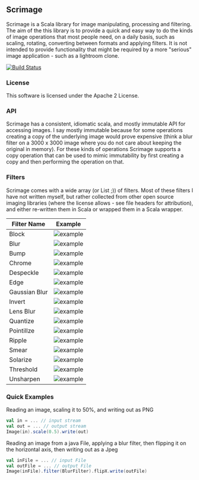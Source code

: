 ## Scrimage

Scrimage is a Scala library for image manipulating, processing and filtering. The aim of the this library is to provide a
quick and easy way to do the kinds of image operations that most people need, on a daily basis, such as scaling, rotating,
converting between formats and applying filters. It is not intended to provide functionality that might be required by a
more "serious" image application - such as a lightroom clone.

[![Build Status](https://travis-ci.org/sksamuel/scrimage.png)](https://travis-ci.org/sksamuel/scrimage)

### License

This software is licensed under the Apache 2 License.

### API

Scrimage has a consistent, idiomatic scala, and mostly immutable API for accessing images.
I say mostly immutable because for some operations creating a copy of the underlying image
would prove expensive (think a blur filter on a 3000 x 3000 image where you do not care about
keeping the original in memory). For these kinds of operations Scrimage supports a copy
operation that can be used to mimic immutability by first creating a copy and then performing
the operation on that.

### Filters

Scrimage comes with a wide array (or List ;)) of filters. Most of these filters I have not written myself,
but rather collected from other open source imaging libraries (where the license allows - see file headers for attribution), and either re-written them in Scala or wrapped them in a Scala wrapper. 

| Filter Name        | Example           |
| ------------- |:-------------:|
| Block       | ![example](https://raw.github.com/sksamuel/scrimage/master/examples/filters/bird_block_4.png) |
| Blur       | ![example](https://raw.github.com/sksamuel/scrimage/master/examples/filters/bird_blur.png) |
| Bump       | ![example](https://raw.github.com/sksamuel/scrimage/master/examples/filters/bird_bump.png) |
| Chrome       | ![example](https://raw.github.com/sksamuel/scrimage/master/examples/filters/bird_chrome.png) |
| Despeckle       | ![example](https://raw.github.com/sksamuel/scrimage/master/examples/filters/bird_despeckle.png) |
| Edge | ![example](https://raw.github.com/sksamuel/scrimage/master/examples/filters/bird_edge.png) |
| Gaussian Blur      | ![example](https://raw.github.com/sksamuel/scrimage/master/examples/filters/bird_gaussian.png) |
| Invert      | ![example](https://raw.github.com/sksamuel/scrimage/master/examples/filters/bird_invert.png) |
| Lens Blur      | ![example](https://raw.github.com/sksamuel/scrimage/master/examples/filters/bird_lensblur.png) |
| Quantize      | ![example](https://raw.github.com/sksamuel/scrimage/master/examples/filters/bird_quantize_256.png) |
| Pointillze      | ![example](https://raw.github.com/sksamuel/scrimage/master/examples/filters/bird_pointillize_square.png) |
| Ripple      | ![example](https://raw.github.com/sksamuel/scrimage/master/examples/filters/bird_ripple.png) |
| Smear       | ![example](https://raw.github.com/sksamuel/scrimage/master/examples/filters/bird_smear_circles.png) |
| Solarize       | ![example](https://raw.github.com/sksamuel/scrimage/master/examples/filters/bird_solarize.png) |
| Threshold       | ![example](https://raw.github.com/sksamuel/scrimage/master/examples/filters/bird_threshold_red_127.png) |
| Unsharpen  | ![example](https://raw.github.com/sksamuel/scrimage/master/examples/filters/bird_unsharp.png) |


### Quick Examples

Reading an image, scaling it to 50%, and writing out as PNG
```scala
val in = ... // input stream
val out = ... // output stream
Image(in).scale(0.5).write(out)
```

Reading an image from a java File, applying a blur filter, then flipping it on the horizontal axis, then writing out as a Jpeg
```scala
val inFile = ... // input File
val outFile = ... // output File
Image(inFile).filter(BlurFilter).flipX.write(outFile)
```